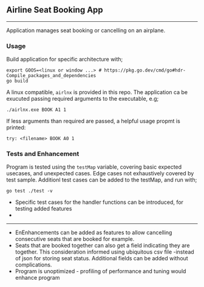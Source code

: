 ## Airline Seat Booking App
---
Application manages seat booking or cancelling on an airplane.

### Usage
Build application for specific architecture with;
```
export GOOS=<linux or window ...> # https://pkg.go.dev/cmd/go#hdr-Compile_packages_and_dependencies
go build
```

A linux compatible, `airlnx` is provided in this repo. The application ca be exucuted passing required arguments to the executable, e.g;
```
./airlnx.exe BOOK A1 1
```

If less arguments than required are passed, a helpful usage propmt is printed:
```
try: <filename> BOOK A0 1
```

### Tests and Enhancement
Program is tested using the `testMap` variable, covering basic expected usecases, and unexpected cases. Edge cases not exhaustively covered by test sample. Additionl test cases can be added to the testMap, and run with;
```
go test ./test -v
```
- Specific test cases for the handler functions can be introduced, for testing added features
-

---
- EnEnhancements can be added as features to allow cancelling consecutive seats that are booked for example.
- Seats that are booked together can also get a field indicating they are together. This consideration informed using ubiquitous csv file -instead of json for storing seat status. Additional fields can be added without complications.
- Program is unoptimized - profiling of performance and tuning would enhance program
